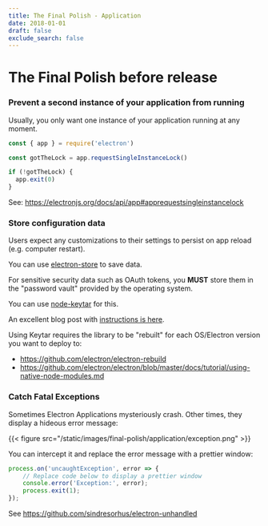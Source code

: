 ```yaml
---
title: The Final Polish - Application
date: 2018-01-01
draft: false
exclude_search: false
---
```


# The Final Polish before release

### **Prevent a second instance of your application from running**

Usually, you only want one instance of your application running at any moment.

```javascript
const { app } = require('electron')

const gotTheLock = app.requestSingleInstanceLock()

if (!gotTheLock) {
  app.exit(0)
}
```

See: https://electronjs.org/docs/api/app#apprequestsingleinstancelock


### **Store configuration data**

Users expect any customizations to their settings to persist on app reload (e.g. computer restart).

You can use [electron-store](https://github.com/sindresorhus/electron-store) to save data.

For sensitive security data such as OAuth tokens, you **MUST** store them in the "password vault" provided by the operating system.

You can use [node-keytar](https://github.com/atom/node-keytar) for this.

An excellent blog post with [instructions is here](https://medium.com/cameron-nokes/how-to-securely-store-sensitive-information-in-electron-with-node-keytar-51af99f1cfc4).

Using Keytar requires the library to be "rebuilt" for each OS/Electron version you want to deploy to:

* https://github.com/electron/electron-rebuild
* https://github.com/electron/electron/blob/master/docs/tutorial/using-native-node-modules.md

### **Catch Fatal Exceptions**

Sometimes Electron Applications mysteriously crash. Other times, they display a hideous error message:

{{< figure src="/static/images/final-polish/application/exception.png" >}}


You can intercept it and replace the error message with a prettier window:

```javascript
process.on('uncaughtException', error => {
	// Replace code below to display a prettier window
	console.error('Exception:', error); 
	process.exit(1);
});
```

See https://github.com/sindresorhus/electron-unhandled